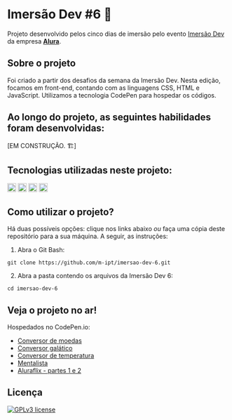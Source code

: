 <h1> Imersão Dev #6 🤿 </h1>

Projeto desenvolvido pelos cinco dias de imersão pelo evento [Imersão Dev](https://imersao.dev/) da empresa **[Alura](https://alura.com.br/)**.

## Sobre o projeto
Foi criado a partir dos desafios da semana da Imersão Dev. Nesta edição, focamos em front-end, contando com as linguagens CSS, HTML e JavaScript. Utilizamos a tecnologia CodePen para hospedar os códigos.

## Ao longo do projeto, as seguintes habilidades foram desenvolvidas:
[EM CONSTRUÇÃO. 🏗️]

## Tecnologias utilizadas neste projeto:
<img height="20" src="https://img.shields.io/badge/-HTML5-orange"> <img height="20" src="https://img.shields.io/badge/-CSS3-blue"> <img height="20" src="https://img.shields.io/badge/-JavaScript-yellow"> <img height="20" src="https://img.shields.io/badge/-CodePen-black">

## Como utilizar o projeto?
Há duas possíveis opções: clique nos links abaixo *ou* faça uma cópia deste repositório para a sua máquina. A seguir, as instruções:

1. Abra o Git Bash:

```
git clone https://github.com/m-ipt/imersao-dev-6.git
```

2. Abra a pasta contendo os arquivos da Imersão Dev 6:

```
cd imersao-dev-6
```

## Veja o projeto no ar!
Hospedados no CodePen.io:
- [Conversor de moedas](https://codepen.io/mipt/pen/vYazZab)
- [Conversor galático](https://codepen.io/mipt/pen/XWBPaNY)
- [Conversor de temperatura](https://codepen.io/mipt/pen/poZOpBK)
- [Mentalista](https://codepen.io/mipt/pen/dyjgVKp)
- [Aluraflix - partes 1 e 2](https://codepen.io/mipt/pen/wvxQqNW)

## Licença
[![GPLv3 license](https://img.shields.io/badge/License-GPLv3-blue.svg)](http://perso.crans.org/besson/LICENSE.html)
